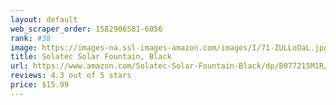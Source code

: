 ```yaml
---
layout: default 
﻿web_scraper_order: 1582906581-6056
rank: #38
image: https://images-na.ssl-images-amazon.com/images/I/71-ZULLoOaL.jpg
title: Solatec Solar Fountain, Black
url: https://www.amazon.com/Solatec-Solar-Fountain-Black/dp/B077215M1R/ref=zg_mw_lawn-garden_38?_encoding=UTF8&psc=1&refRID=76Z90TQYXV7BQTWF8V4S
reviews: 4.3 out of 5 stars
price: $15.99 
---
```

